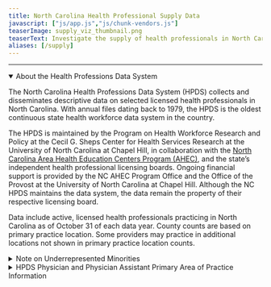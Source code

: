 ```yaml
---
title: North Carolina Health Professional Supply Data
javascript: ["js/app.js","js/chunk-vendors.js"]
teaserImage: supply_viz_thumbnail.png
teaserText: Investigate the supply of health professionals in North Carolina. 
aliases: [/supply]
---
```

<div id="app"></div><hr><details open><summary class=summary-header>About the Health Professions Data System</summary><p>The North Carolina Health Professions Data System (HPDS) collects and disseminates descriptive data on selected licensed health professionals in North Carolina. With annual files dating back to 1979, the HPDS is the oldest continuous state health workforce data system in the country.</p><p>The HPDS is maintained by the Program on Health Workforce Research and Policy at the Cecil G. Sheps Center for Health Services Research at the University of North Carolina at Chapel Hill, in collaboration with the <a href=https://www.ncahec.net/ >North Carolina Area Health Education Centers Program (AHEC)</a>, and the state’s independent health professional licensing boards. Ongoing financial support is provided by the NC AHEC Program Office and the Office of the Provost at the University of North Carolina at Chapel Hill. Although the NC HPDS maintains the data system, the data remain the property of their respective licensing board.</p><p>Data include active, licensed health professionals practicing in North Carolina as of October 31 of each data year. County counts are based on primary practice location. Some providers may practice in additional locations not shown in primary practice location counts.</p></details><details><summary class=summary-header>Note on Underrepresented Minorities</summary><p>Underrepresented minorities include health professionals that self-identify as African-American/Black, American Indian or Alaskan Native, and/or Hispanic. Health professionals that self-identify as Asian are not included in this category. Both state <sup>1</sup> and national <sup>2</sup> data have shown that compared to the general population, Asians tend to be more represented in many (although not all) health professions, particularly those requiring a doctoral degree.</p><ol><li>Spero JC. Does North Carolina’s health care workforce reflect the diversity of the state’s population? NC Med J. 2016; 77(2):141-145.</li><li>U.S. Department of Health and Human Services, Health Resources and Services Administration, National Center for Health Workforce Analysis. Sex, Race, and Ethnic Diversity of U.S. Health Occupations (2010-2012), Rockville, Maryland; 2015.</li></ol></details><details><summary class=summary-header>HPDS Physician and Physician Assistant Primary Area of Practice Information</summary><h6><strong>What is a Primary Area of Practice?</strong></h6><p>The NCMB annual licensure/reregistration forms request self-selected primary area of practice, defined as “ <em>What you primarily do as a physician</em>.” The forms note that “Primary area of practice may correspond to an ABMS/AOA certification or a generally recognized area of work, such as ‘hospitalist’ or ‘administrative medicine.’”</p><h6><strong>Why doesn’t the data visualization tool have Primary Area of Practice data prior to 2011?</strong></h6><p>The NCMB began to collect data on physician and PA primary area of practice in 2011. Data on primary area of practice are not available prior to 2011.</p><h6><strong>How are Primary Areas of Practice grouped in the data visualization tool?</strong></h6><p>The HPDS area of practice categories used in the data visualization tool group physicians and PAs <strong>by what they primarily <span style="text-decoration: underline;">do</span>, <em>not</em> by how they trained.</strong> For example, adolescent medicine is categorized as general pediatrics, no matter whether the branch specialty was pediatrics, family medicine, or internal medicine.</p><p>The “Primary Care Physician” and “Generalist Physician” groups include counts of physicians from multiple areas of practice are not exclusive groups. For example, a physician who selects a primary area of practice of “pediatrics” is included in the Primary Care Physician, Generalist Physician, and General Pediatrics groups. General Pediatrics is an exclusive group, meaning that the physician is excluded from all other area of practice groups.</p><details style="margin-left: 1em;"><summary style="font-size: 1.2em;">HPDS Primary Area of Practice Categories</summary><div class=many-details style="margin-left: 1em;"><details><summary>Primary Care Physician (not exclusive category)</summary><ul><li>Adolescent Medicine (FM)</li><li>Adolescent Medicine (IM)</li><li>Adolescent Medicine (Peds)</li><li>Family Medicine</li><li>General Practice</li><li>Internal Medicine</li><li>Internal Medicine-Pediatrics</li><li>Obstetrics/Gynecology</li><li>Pediatrics</li></ul></details><details><summary>Generalist Physician (not exclusive category)</summary><ul><li>Family Medicine</li><li>Adolescent Medicine (FM)</li><li>Adolescent Medicine (IM)</li><li>Adolescent Medicine (Peds)</li><li>General Practice</li><li>Hospitalist</li><li>Internal Medicine</li><li>Internal Medicine-Pediatrics</li><li>Obstetrics/Gynecology</li><li>Osteopathic Manipulative Medicine</li><li>Pediatrics</li><li>Urgent Care Medicine</li><li>Geriatric Medicine (FM)</li><li>Critical Care Medicine (Internal Medicine)</li><li>Internal Medicine – Family Medicine</li><li>Internal Medicine – Geriatrics</li><li>Internal Medicine - Geriatrics</li><li>Medicine-OBGYN</li><li>Integrative Medicine</li><li>Student Health</li></ul></details><details><summary>Administrative Medicine</summary><ul><li>Legal Medicine</li><li>Medical Management</li></ul></details><details><summary>Allergy &amp; Immunology</summary><ul><li>Allergy</li><li>Allergy and Immunology</li><li>Immunology</li><li>Clinical and Laboratory Immunology (Allergy &amp; Immunology)</li><li>Clinical and Laboratory Immunology (Internal Medicine)</li><li>Clinical and Laboratory Immunology (Pediatrics)</li><li>Clinical and Laboratory Dermatological Immunology</li></ul></details><details><summary>Anesthesiology</summary><ul><li>Anesthesiology</li><li>Adult Cardiothoracic Anesthesiology (Anesthesiology)</li><li>Critical Care Medicine - Anesthesiology</li><li>Obstetric Anesthesiology (Anesthesiology)</li><li>Pediatric Anesthesiology (Anesthesiology)</li></ul></details><details><summary>Cardiology</summary><ul><li>Cardiovascular Disease</li><li>Advanced Heart Failure and Transplant Cardiology</li><li>Clinical Cardiac Electrophysiology</li><li>Interventional Cardiology</li><li>Vascular Medicine</li></ul></details><details><summary>Critical Care Medicine, General</summary><ul><li>Critical Care Medicine (Internal Medicine)</li></ul></details><details><summary>Dermatology</summary><ul><li>Dermatology</li><li>Dermatologic Surgery</li><li>MOHS Micrographic Surgery</li><li>Micrographic Surgery</li><li>Internal Medicine - Dermatology</li><li>Procedural Dermatology</li></ul></details><details><summary>Emergency Medicine</summary><ul><li>Emergency Medicine</li><li>Critical Care Medicine (Emergency Medicine)</li><li>Emergency Medical Services</li><li>Emergency Medicine/Family Medicine</li><li>Internal Med/Emergency Med/Critical Care Med</li><li>Internal Medicine - Emergency Medicine</li><li>Medical Toxicology (Emergency Medicine)</li><li>Sports Medicine (Emergency Medicine)</li><li>Undersea and Hyperbaric Medicine (Emergency Medicine)</li></ul></details><details><summary>Endocrinology</summary><ul><li>Endocrinology, Diabetes &amp; Metabolism</li><li>Diabetes</li></ul></details><details><summary>Family Medicine</summary><ul><li>Family Medicine, Family Practice</li><li>General Practice</li><li>Osteopathic Manipulative Medicine</li></ul></details><details><summary>Gastroenterology</summary><ul><li>Gastroenterology</li><li>Hepatology</li><li>Transplant Hepatology (Internal Medicine)</li></ul></details><details><summary>General Surgery</summary><ul><li>General Surgery</li><li>Abdominal Surgery</li></ul></details><details><summary>General Surgery, Specialty</summary><ul><li>Colon and Rectal Surgery</li><li>Proctology</li><li>Surgical Critical Care (Surgery)</li><li>Transplant Surgery</li><li>Trauma Surgery</li></ul></details><details><summary>Geriatrics</summary><ul><li>Geriatric Medicine (FM)</li><li>Internal Medicine - Geriatrics</li></ul></details><details><summary>Hematology/Oncology</summary><ul><li>Hematology/Oncology</li><li>Hematology</li><li>Hematology (Internal Medicine)</li><li>Hematology (Pathology)</li><li>Oncology</li><li>Medical Oncology</li><li>Neoplastic Disease</li></ul></details><details><summary>Hospice and Palliative Medicine</summary><ul><li>Hospice and Palliative Medicine</li><li>Hospice &amp; Palliative Care (OBGYN)</li><li>Hospice &amp; Palliative Medicine (Anesthesiology)</li><li>Hospice &amp; Palliative Medicine (Emergency Medicine)</li><li>Hospice &amp; Palliative Medicine (Family Medicine)</li><li>Hospice &amp; Palliative Medicine (Physical Medicine &amp; Rehabilitation)</li><li>Hospice &amp; Palliative Medicine (Psychiatry &amp; Neurology)</li><li>Hospice &amp; Palliative Medicine (Radiology)</li><li>Hospice &amp; Palliative Medicine (Surgery)</li><li>Hospice and Palliative Medicine (Internal Medicine)</li><li>Palliative Medicine</li></ul></details><details><summary>Hospitalist</summary><ul><li>Hospitalist</li></ul></details><details><summary>Infectious Disease</summary><ul><li>Infectious Disease</li></ul></details><details><summary>Internal Medicine, General</summary><ul><li>Internal Medicine</li><li>Internal Medicine – Family Medicine</li></ul></details><details><summary>Nephrology</summary><ul><li>Nephrology</li></ul></details><details><summary>Neurological Surgery</summary><ul><li>Neurological Surgery</li><li>Endovascular Surgical Neuroradiology (Neurological Surgery)</li><li>Endovascular Surgical Neuroradiology (Neurology)</li><li>Endovascular Surgical Neuroradiology (Radiology)</li><li>Spinal Cord Injury Medicine</li><li>Neurological Critical Care</li></ul></details><details><summary>Neurology</summary><ul><li>Neurology</li><li>Brain Injury Medicine (Neurology)</li><li>Brain Injury Medicine (Physical Medicine &amp; Rehabilitation)</li><li>Clinical Neurophysiology</li><li>Epilepsy</li><li>Internal Medicine - Neurology</li><li>Movement Disorders</li><li>Neurodevelopmental Disabilities (Psychiatry &amp; Neurology)</li><li>Neurology (Physical Medicine and Rehabilitation)</li><li>Neurology/Nuclear Medicine</li><li>Neurology/Physical Medicine &amp; Rehabilitation</li><li>Neuromuscular Medicine (Neurology)</li><li>Neuromuscular Medicine (Physical Medicine &amp; Rehabilitation)</li><li>Spinal Cord Injury/ Physical Medicine and Rehab</li><li>Electrodiagnostics</li><li>Neuropathology</li><li>Neuropsychiatry</li><li>Psychiatry - Neurology</li><li>Vascular Neurology</li></ul></details><details><summary>Obstetrics &amp; Gynecology, General</summary><ul><li>Obstetrics and Gynecology</li><li>Gynecology</li><li>Obstetrics</li><li>Medicine-OBGYN</li></ul></details><details><summary>Obstetrics &amp; Gynecology, Specialty</summary><ul><li>Critical Care Medicine (OBGYN)</li><li>Female Pelvic Medicine &amp; Reconstructive Surgery (OBGYN)*</li><li>Female Pelvic Medicine &amp; Reconstructive Surgery (Urology)*</li><li>Gynecological Oncology</li><li>Maternal and Fetal Medicine</li><li>Reproductive Endocrinology and Infertility</li></ul></details><details><summary>Ophthalmology</summary><ul><li>Ophthalmology</li></ul></details><details><summary>Oral and Maxillofacial Surgery</summary><ul><li>Oral and Maxillofacial Surgery</li></ul></details><details><summary>Orthopedic Surgery</summary><ul><li>Orthopedic Surgery</li><li>Adult Reconstructive Orthopedics</li><li>Foot and Ankle Orthopedics</li><li>Musculoskeletal Oncology</li><li>Orthopedic Trauma</li><li>Orthopedic Surgery Of The Spine</li><li>Sports Medicine (Orthopedic Surgery)</li></ul></details><details><summary>Other Specialty</summary><ul><li>Other Specialty</li><li>Bariatric Medicine</li><li>Clinical Pharmacology</li><li>Global Health</li><li>Integrative Medicine</li><li>Pharmaceutical Medicine</li><li>Student Health</li></ul></details><details><summary>Otolaryngology</summary><ul><li>Otolaryngology</li><li>Head and Neck Surgery</li><li>Neurotology (Otolaryngology)</li><li>Otoneurotology</li><li>Otology</li><li>Otorhinolaryngology</li><li>Rhinology</li><li>Laryngology</li><li>Bronchoesophagology</li><li>Plastic Surgery Within The Head &amp; Neck (Otolaryngology)</li></ul></details><details><summary>Pain Medicine</summary><ul><li>Pain Medicine</li><li>Pain Management</li><li>Pain Medicine (Anesthesiology)</li><li>Pain Medicine (Neurology)</li><li>Pain Medicine (Physical Medicine &amp; Rehabilitation)</li><li>Pain Medicine (Psychiatry)</li></ul></details><details><summary>Pathology</summary><ul><li>Anatomic/Clinical Pathology</li><li>Anatomic Pathology</li><li>Laboratory Medicine</li><li>Blood Banking/Transfusion Medicine</li><li>Chemical Pathology</li><li>Clinical Biochemical Genetics</li><li>Clinical Cytogenetics</li><li>Clinical Genetics</li><li>Clinical Informatics (Pathology)</li><li>Clinical Molecular Genetics</li><li>Clinical Pathology</li><li>Cytopathology</li><li>Dermatopathology (Pathology)</li><li>Forensic Pathology</li><li>Internal Medicine-Medical Genetics</li><li>Medical Biochemical Genetics</li><li>Medical Genetics</li><li>Medical Microbiology</li><li>Molecular Genetic Pathology (Medical Genetics)</li><li>Molecular Genetic Pathology (Pathology)</li><li>Pediatric Pathology</li><li>Phlebology</li><li>Radioisotopic Pathology</li><li>Selective Pathology</li></ul></details><details><summary>Pediatric Non-Surgical Specialties</summary><ul><li>Child Abuse Pediatrics</li><li>Child Neurology</li><li>Developmental-Behavioral Pediatrics</li><li>Hospice &amp; Palliative Medicine (Pediatrics)</li><li>Neonatal-Perinatal Medicine</li><li>Neurodevelopmental Disabilities (Pediatrics)</li><li>Pediatric Allergy</li><li>Pediatric Cardiology</li><li>Pediatric Critical Care Medicine</li><li>Pediatric Dermatology</li><li>Pediatric Emergency Medicine (Emergency Medicine)</li><li>Pediatric Emergency Medicine (Pediatrics)</li><li>Pediatric Endocrinology</li><li>Pediatric Gastroenterology</li><li>Pediatric Hematology-Oncology</li><li>Pediatric Infectious Diseases</li><li>Pediatric Medical Toxicology</li><li>Pediatric Nephrology</li><li>Pediatric Pulmonology</li><li>Pediatric Rehabilitation Medicine</li><li>Pediatric Rheumatology</li><li>Pediatrics – Sports Medicine</li><li>Pediatric Transplant Hepatology</li><li>Pediatrics - Medical Genetics</li><li>Pediatrics/ Physical Medicine and Rehabilitation</li><li>Pediatrics/Dermatology</li><li>Pediatrics/Emergency Medicine</li><li>Sleep Medicine (Pediatrics)</li></ul></details><details><summary>Pediatric Surgical Specialties</summary><ul><li>Pediatric Cardiothoracic Surgery</li><li>Pediatric Neurological Surgery</li><li>Pediatric Ophthalmology</li><li>Pediatric Orthopedics</li><li>Pediatric Otolaryngology</li><li>Pediatric Surgery</li><li>Pediatric Urology</li></ul></details><details><summary>Pediatrics, General</summary><ul><li>Pediatrics</li><li>Adolescent Medicine (FM)</li><li>Adolescent Medicine (IM)</li><li>Adolescent Medicine (Peds)</li></ul></details><details><summary>Physical Medicine &amp; Rehabilitation</summary><ul><li>Physical Medicine &amp; Rehabilitation</li><li>Physiatry</li><li>Internal Medicine - Physical Medicine And Rehabilitation</li><li>Sports Medicine (Physical Medicine &amp; Rehabilitation)</li></ul></details><details><summary>Plastic Surgery</summary><ul><li>Plastic Surgery</li><li>Cosmetic Surgery</li><li>Craniofacial Surgery</li><li>Facial Plastic Surgery</li><li>Hand Surgery</li><li>Hand Surgery (Orthopedics)</li><li>Hand Surgery (Surgery)</li><li>Hand Surgery (Plastic Surgery)</li><li>Ophthalmic Plastic And Reconstructive Surgery</li><li>Plastic Surgery - Integrated</li><li>Plastic Surgery Within The Head &amp; Neck</li><li>Plastic Surgery Within The Head &amp; Neck (Otolaryngology)</li><li>Plastic Surgery Within The Head &amp; Neck (Plastic Surgery)</li></ul></details><details><summary>Preventive Medicine</summary><ul><li>General Preventive Medicine</li><li>Aerospace Medicine</li><li>Clinical Informatics (Preventive Medicine)</li><li>Epidemiology</li><li>Family Medicine/Preventive Medicine</li><li>Internal Medicine/Preventive Medicine</li><li>Medical Toxicology (Preventive Medicine)</li><li>Nutrition</li><li>Occupational Medicine</li><li>Industrial Medicine</li><li>Public Health and General Preventive Medicine</li><li>Undersea &amp; Hyperbaric Medicine (Preventive Medicine)</li></ul></details><details><summary>Psychiatry, Addiction</summary><ul><li>Addiction Medicine</li><li>Addiction Psychiatry</li></ul></details><details><summary>Psychiatry, Child &amp; Adolescent</summary><ul><li>Child &amp; Adolescent Psychiatry</li><li>Pediatrics - Psychiatry</li></ul></details><details><summary>Psychiatry, General</summary><ul><li>Psychiatry</li><li>Forensic Psychiatry</li><li>Geriatric Psychiatry</li><li>Internal Medicine - Psychiatry</li><li>Psychiatry - Family Practice</li><li>Psychoanalysis</li><li>Psychosomatic Medicine</li><li>Hypnosis</li></ul></details><details><summary>Pulmonology</summary><ul><li>Pulmonary Disease</li><li>Pulmonary Critical Care Medicine</li></ul></details><details><summary>Radiology</summary><ul><li>Radiology</li><li>Abdominal Radiology</li><li>Cardiothoracic Radiology</li><li>Diagnostic Radiology</li><li>Body Imaging</li><li>Diagnostic Ultrasound</li><li>Diagnostic Roentgenology</li><li>Internal Medicine/Nuclear Medicine</li><li>Musculoskeletal Radiology</li><li>Neuroradiology</li><li>Neurology/Diagnostic Radiology/Neuroradiology</li><li>Nuclear Cardiology</li><li>Nuclear Medicine</li><li>Nuclear Radiology</li><li>Pediatric Radiology</li><li>Radiation Oncology</li><li>Radiological Physics</li><li>Therapeutic Radiology</li><li>Vascular &amp; Interventional Radiology</li></ul></details><details><summary>Rheumatology</summary><ul><li>Rheumatology</li><li>Rheumatology</li></ul></details><details><summary>Sleep Medicine</summary><ul><li>Sleep Medicine</li><li>Sleep Medicine (Anesthesiology)</li><li>Sleep Medicine (Internal Medicine)</li><li>Sleep Medicine (Otolaryngology)</li><li>Sleep Medicine (Psychiatry &amp; Neurology)</li></ul></details><details><summary>Sports Medicine</summary><ul><li>Sports Medicine (FM)</li><li>Internal Medicine – Sports Medicine</li></ul></details><details><summary>Surgical Oncology</summary><ul><li>Surgical Oncology</li><li>Advanced Surgical Oncology</li></ul></details><details><summary>Thoracic Surgery</summary><ul><li>Thoracic Surgery</li><li>Congenital Cardiac Surgery (Thoracic Surgery)</li><li>Thoracic and Cardiac Surgery</li><li>Cardiovascular Surgery</li><li>Thoracic Surgery - Integrated</li></ul></details><details><summary>Urgent Care Medicine</summary><ul><li>Urgent Care Medicine</li></ul></details><details><summary>Urology</summary><ul><li>Urology</li><li>Urological Surgery</li><li>Endourology</li></ul></details><details><summary>Vascular Surgery</summary><ul><li>Vascular Surgery</li><li>Vascular Surgery - Integrated</li></ul></details></div></details></details>